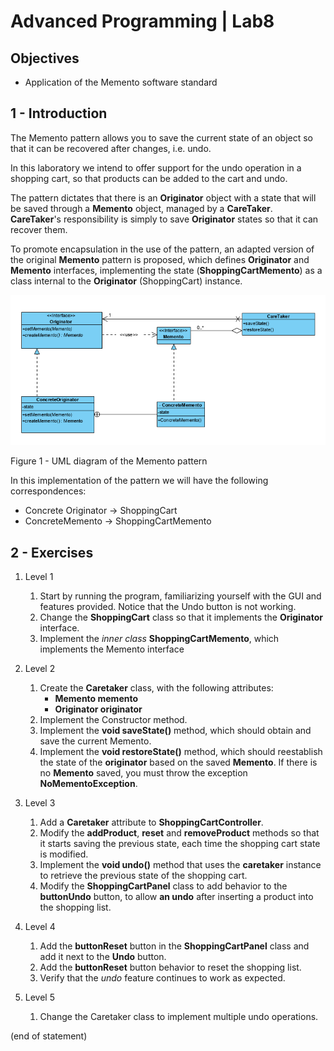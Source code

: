 # Advanced Programming | Lab8

## Objectives
- Application of the Memento software standard

## 1 - Introduction

The Memento pattern allows you to save the current state of an object so that it can be recovered after changes, i.e. undo.

In this laboratory we intend to offer support for the undo operation in a shopping cart, so that products can be added to the cart and undo.

The pattern dictates that there is an **Originator** object with a state that will be saved through a **Memento** object, managed by a **CareTaker**. **CareTaker**'s responsibility is simply to save **Originator** states so that it can recover them.

To promote encapsulation in the use of the pattern, an adapted version of the original **Memento** pattern is proposed, which defines **Originator** and **Memento** interfaces, implementing the state (**ShoppingCartMemento**) as a class internal to the **Originator** (ShoppingCart) instance.

![Figure 1 - UML diagram of the Memento pattern](images/fig01.png)

Figure 1 - UML diagram of the Memento pattern

In this implementation of the pattern we will have the following correspondences:
- Concrete Originator -> ShoppingCart
- ConcreteMemento -> ShoppingCartMemento

## 2 - Exercises

1. Level 1
   1. Start by running the program, familiarizing yourself with the GUI and features provided. Notice that the Undo button is not working.
   2. Change the **ShoppingCart** class so that it implements the **Originator** interface.
   3. Implement the *inner class* **ShoppingCartMemento**, which implements the Memento interface

2. Level 2
   1. Create the **Caretaker** class, with the following attributes:
      - **Memento memento**
      - **Originator originator**
   2. Implement the Constructor method.
   3. Implement the **void saveState()** method, which should obtain and save the current Memento.
   4. Implement the **void restoreState()** method, which should reestablish the state of the **originator** based on the saved **Memento**. If there is no **Memento** saved, you must throw the exception **NoMementoException**.

3. Level 3
   1. Add a **Caretaker** attribute to **ShoppingCartController**.
   2. Modify the **addProduct**, **reset** and **removeProduct** methods so that it starts saving the previous state, each time the shopping cart state is modified.
   3. Implement the **void undo()** method that uses the **caretaker** instance to retrieve the previous state of the shopping cart.
   4. Modify the **ShoppingCartPanel** class to add behavior to the **buttonUndo** button, to allow **an undo** after inserting a product into the shopping list.
4. Level 4
   1. Add the **buttonReset** button in the **ShoppingCartPanel** class and add it next to the **Undo** button.
   2. Add the **buttonReset** button behavior to reset the shopping list.
   3. Verify that the *undo* feature continues to work as expected.
5. Level 5
   1. Change the Caretaker class to implement multiple undo operations.

(end of statement)